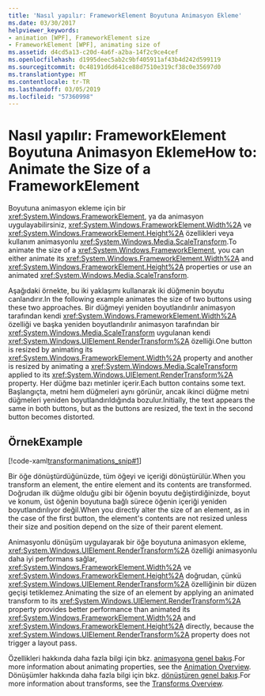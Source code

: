 ```yaml
---
title: 'Nasıl yapılır: FrameworkElement Boyutuna Animasyon Ekleme'
ms.date: 03/30/2017
helpviewer_keywords:
- animation [WPF], FrameworkElement size
- FrameworkElement [WPF], animating size of
ms.assetid: d4cd5a13-c20d-4a6f-a2ba-14f2c9ce4cef
ms.openlocfilehash: d1995deec5ab2c9bf405911af43b4d242d599119
ms.sourcegitcommit: 0c48191d6d641ce88d7510e319cf38c0e35697d0
ms.translationtype: MT
ms.contentlocale: tr-TR
ms.lasthandoff: 03/05/2019
ms.locfileid: "57360998"
---
```

# <a name="how-to-animate-the-size-of-a-frameworkelement"></a><span data-ttu-id="7b4c6-102">Nasıl yapılır: FrameworkElement Boyutuna Animasyon Ekleme</span><span class="sxs-lookup"><span data-stu-id="7b4c6-102">How to: Animate the Size of a FrameworkElement</span></span>
<span data-ttu-id="7b4c6-103">Boyutuna animasyon ekleme için bir <xref:System.Windows.FrameworkElement>, ya da animasyon uygulayabilirsiniz, <xref:System.Windows.FrameworkElement.Width%2A> ve <xref:System.Windows.FrameworkElement.Height%2A> özellikleri veya kullanım animasyonlu <xref:System.Windows.Media.ScaleTransform>.</span><span class="sxs-lookup"><span data-stu-id="7b4c6-103">To animate the size of a <xref:System.Windows.FrameworkElement>, you can either animate its <xref:System.Windows.FrameworkElement.Width%2A> and <xref:System.Windows.FrameworkElement.Height%2A> properties or use an animated <xref:System.Windows.Media.ScaleTransform>.</span></span>  
  
 <span data-ttu-id="7b4c6-104">Aşağıdaki örnekte, bu iki yaklaşımı kullanarak iki düğmenin boyutu canlandırır.</span><span class="sxs-lookup"><span data-stu-id="7b4c6-104">In the following example animates the size of two buttons using these two approaches.</span></span> <span data-ttu-id="7b4c6-105">Bir düğmeyi yeniden boyutlandırılır animasyon tarafından kendi <xref:System.Windows.FrameworkElement.Width%2A> özelliği ve başka yeniden boyutlandırılır animasyon tarafından bir <xref:System.Windows.Media.ScaleTransform> uygulanan kendi <xref:System.Windows.UIElement.RenderTransform%2A> özelliği.</span><span class="sxs-lookup"><span data-stu-id="7b4c6-105">One button is resized by animating its <xref:System.Windows.FrameworkElement.Width%2A> property and another is resized by animating a <xref:System.Windows.Media.ScaleTransform> applied to its <xref:System.Windows.UIElement.RenderTransform%2A> property.</span></span> <span data-ttu-id="7b4c6-106">Her düğme bazı metinler içerir.</span><span class="sxs-lookup"><span data-stu-id="7b4c6-106">Each button contains some text.</span></span> <span data-ttu-id="7b4c6-107">Başlangıçta, metni hem düğmeleri aynı görünür, ancak ikinci düğme metni düğmeleri yeniden boyutlandırıldığında bozulur.</span><span class="sxs-lookup"><span data-stu-id="7b4c6-107">Initially, the text appears the same in both buttons, but as the buttons are resized, the text in the second button becomes distorted.</span></span>  
  
## <a name="example"></a><span data-ttu-id="7b4c6-108">Örnek</span><span class="sxs-lookup"><span data-stu-id="7b4c6-108">Example</span></span>  
 [!code-xaml[transformanimations_snip#1](~/samples/snippets/xaml/VS_Snippets_Wpf/transformanimations_snip/XAML/AnimatingSizeExample.xaml#1)]  
  
 <span data-ttu-id="7b4c6-109">Bir öğe dönüştürdüğünüzde, tüm öğeyi ve içeriği dönüştürülür.</span><span class="sxs-lookup"><span data-stu-id="7b4c6-109">When you transform an element, the entire element and its contents are transformed.</span></span> <span data-ttu-id="7b4c6-110">Doğrudan ilk düğme olduğu gibi bir öğenin boyutu değiştirdiğinizde, boyut ve konum, üst öğenin boyutuna bağlı sürece öğenin içeriği yeniden boyutlandırılıyor değil.</span><span class="sxs-lookup"><span data-stu-id="7b4c6-110">When you directly alter the size of an element, as in the case of the first button, the element's contents are not resized unless their size and position depend on the size of their parent element.</span></span>  
  
 <span data-ttu-id="7b4c6-111">Animasyonlu dönüşüm uygulayarak bir öğe boyutuna animasyon ekleme, <xref:System.Windows.UIElement.RenderTransform%2A> özelliği animasyonlu daha iyi performans sağlar, <xref:System.Windows.FrameworkElement.Width%2A> ve <xref:System.Windows.FrameworkElement.Height%2A> doğrudan, çünkü <xref:System.Windows.UIElement.RenderTransform%2A> özelliğinin bir düzen geçişi tetiklemez.</span><span class="sxs-lookup"><span data-stu-id="7b4c6-111">Animating the size of an element by applying an animated transform to its <xref:System.Windows.UIElement.RenderTransform%2A> property provides better performance than animated its <xref:System.Windows.FrameworkElement.Width%2A> and <xref:System.Windows.FrameworkElement.Height%2A> directly, because the <xref:System.Windows.UIElement.RenderTransform%2A> property does not trigger a layout pass.</span></span>  
  
 <span data-ttu-id="7b4c6-112">Özellikleri hakkında daha fazla bilgi için bkz. [animasyona genel bakış](../graphics-multimedia/animation-overview.md).</span><span class="sxs-lookup"><span data-stu-id="7b4c6-112">For more information about animating properties, see the [Animation Overview](../graphics-multimedia/animation-overview.md).</span></span> <span data-ttu-id="7b4c6-113">Dönüşümler hakkında daha fazla bilgi için bkz. [dönüştüren genel bakış](../graphics-multimedia/transforms-overview.md).</span><span class="sxs-lookup"><span data-stu-id="7b4c6-113">For more information about transforms, see the [Transforms Overview](../graphics-multimedia/transforms-overview.md).</span></span>
